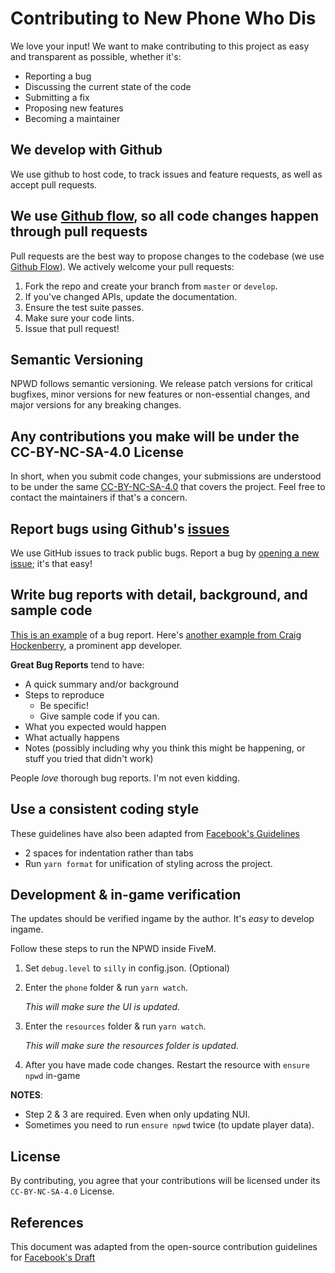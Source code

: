 # Contributing to New Phone Who Dis

We love your input! We want to make contributing to this project as easy and transparent as possible, whether it's:

- Reporting a bug
- Discussing the current state of the code
- Submitting a fix
- Proposing new features
- Becoming a maintainer

## We develop with Github

We use github to host code, to track issues and feature requests, as well as accept pull requests.

## We use [Github flow](https://guides.github.com/introduction/flow/index.html), so all code changes happen through pull requests

Pull requests are the best way to propose changes to the codebase (we use [Github Flow](https://guides.github.com/introduction/flow/index.html)). We actively welcome your pull requests:

1. Fork the repo and create your branch from `master` or `develop`.
2. If you've changed APIs, update the documentation.
3. Ensure the test suite passes.
4. Make sure your code lints.
5. Issue that pull request!

## Semantic Versioning

NPWD follows semantic versioning. We release patch versions for critical bugfixes, minor versions for
new features or non-essential changes, and major versions for any breaking changes.

## Any contributions you make will be under the CC-BY-NC-SA-4.0 License

In short, when you submit code changes, your submissions are understood to be under the same [CC-BY-NC-SA-4.0](https://creativecommons.org/licenses/by-nc-sa/4.0/) that covers the project. Feel free to contact the maintainers if that's a concern.

## Report bugs using Github's [issues](https://github.com/project-error/npwd/issues)

We use GitHub issues to track public bugs. Report a bug by [opening a new issue](); it's that easy!

## Write bug reports with detail, background, and sample code

[This is an example](http://stackoverflow.com/q/12488905/180626) of a bug report. Here's [another example from Craig Hockenberry](http://www.openradar.me/11905408), a prominent app developer.

**Great Bug Reports** tend to have:

- A quick summary and/or background
- Steps to reproduce
  - Be specific!
  - Give sample code if you can.
- What you expected would happen
- What actually happens
- Notes (possibly including why you think this might be happening, or stuff you tried that didn't work)

People _love_ thorough bug reports. I'm not even kidding.

## Use a consistent coding style

These guidelines have also been adapted from [Facebook's Guidelines](https://github.com/facebook/draft-js/blob/a9316a723f9e918afde44dea68b5f9f39b7d9b00/CONTRIBUTING.md)

- 2 spaces for indentation rather than tabs
- Run `yarn format` for unification of styling across the project.

## Development & in-game verification

The updates should be verified ingame by the author. It's _easy_ to develop ingame.

Follow these steps to run the NPWD inside FiveM.

1. Set `debug.level` to `silly` in config.json. (Optional)

1. Enter the `phone` folder & run `yarn watch`.

   _This will make sure the UI is updated._

1. Enter the `resources` folder & run `yarn watch`.

   _This will make sure the resources folder is updated._

1. After you have made code changes. Restart the resource with `ensure npwd` in-game

**NOTES**:

- Step 2 & 3 are required. Even when only updating NUI.
- Sometimes you need to run `ensure npwd` twice (to update player data).

## License

By contributing, you agree that your contributions will be licensed under its `CC-BY-NC-SA-4.0` License.

## References

This document was adapted from the open-source contribution guidelines for [Facebook's Draft](https://github.com/facebook/draft-js/blob/a9316a723f9e918afde44dea68b5f9f39b7d9b00/CONTRIBUTING.md)
